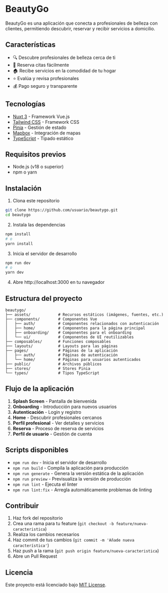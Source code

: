 # BeautyGo

BeautyGo es una aplicación que conecta a profesionales de belleza con clientes, permitiendo descubrir, reservar y recibir servicios a domicilio.

## Características

- 🔍 Descubre profesionales de belleza cerca de ti
- 📅 Reserva citas fácilmente
- 🏠 Recibe servicios en la comodidad de tu hogar
- ⭐ Evalúa y revisa profesionales
- 💰 Pago seguro y transparente

## Tecnologías

- [Nuxt 3](https://nuxt.com/) - Framework Vue.js
- [Tailwind CSS](https://tailwindcss.com/) - Framework CSS
- [Pinia](https://pinia.vuejs.org/) - Gestión de estado
- [Mapbox](https://www.mapbox.com/) - Integración de mapas
- [TypeScript](https://www.typescriptlang.org/) - Tipado estático

## Requisitos previos

- Node.js (v18 o superior)
- npm o yarn

## Instalación

1. Clona este repositorio
```bash
git clone https://github.com/usuario/beautygo.git
cd beautygo
```

2. Instala las dependencias
```bash
npm install
# o
yarn install
```

3. Inicia el servidor de desarrollo
```bash
npm run dev
# o
yarn dev
```

4. Abre http://localhost:3000 en tu navegador

## Estructura del proyecto

```
beautygo/
├── assets/            # Recursos estáticos (imágenes, fuentes, etc.)
├── components/        # Componentes Vue
│   ├── auth/          # Componentes relacionados con autenticación
│   ├── home/          # Componentes para la página principal
│   ├── onboarding/    # Componentes para el onboarding
│   └── ui/            # Componentes de UI reutilizables
├── composables/       # Funciones composables
├── layouts/           # Layouts para las páginas
├── pages/             # Páginas de la aplicación
│   ├── auth/          # Páginas de autenticación
│   └── home/          # Páginas para usuarios autenticados
├── public/            # Archivos públicos
├── stores/            # Stores Pinia
└── types/             # Tipos TypeScript
```

## Flujo de la aplicación

1. **Splash Screen** - Pantalla de bienvenida
2. **Onboarding** - Introducción para nuevos usuarios
3. **Autenticación** - Login y registro
4. **Home** - Descubrir profesionales cercanos
5. **Perfil profesional** - Ver detalles y servicios
6. **Reserva** - Proceso de reserva de servicios
7. **Perfil de usuario** - Gestión de cuenta

## Scripts disponibles

- `npm run dev` - Inicia el servidor de desarrollo
- `npm run build` - Compila la aplicación para producción
- `npm run generate` - Genera la versión estática de la aplicación
- `npm run preview` - Previsualiza la versión de producción
- `npm run lint` - Ejecuta el linter
- `npm run lint:fix` - Arregla automáticamente problemas de linting

## Contribuir

1. Haz fork del repositorio
2. Crea una rama para tu feature (`git checkout -b feature/nueva-caracteristica`)
3. Realiza los cambios necesarios
4. Haz commit de tus cambios (`git commit -m 'Añade nueva característica'`)
5. Haz push a la rama (`git push origin feature/nueva-caracteristica`)
6. Abre un Pull Request

## Licencia

Este proyecto está licenciado bajo [MIT License](LICENSE).
